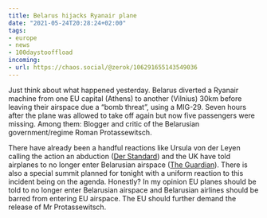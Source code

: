 ```yaml
---
title: Belarus hijacks Ryanair plane
date: "2021-05-24T20:28:24+02:00"
tags:
- europe
- news
- 100daystooffload
incoming:
- url: https://chaos.social/@zerok/106291655143549036
---
```


Just think about what happened yesterday. Belarus diverted a Ryanair machine from one EU capital (Athens) to another (Vilnius) 30km before leaving their airspace due a “bomb threat”, using a MIG-29. Seven hours after the plane was allowed to take off again but now five passengers were missing. Among them: Blogger and critic of the Belarusian government/regime Roman Protassewitsch.

There have already been a handful reactions like Ursula von der Leyen calling the action an abduction ([Der Standard](https://www.derstandard.at/story/2000126872154/litauen-will-starke-transatlantische-reaktion-gegen-belarus)) and the UK have told airplanes to no longer enter Belarusian airspace ([The Guardian](https://www.theguardian.com/world/2021/may/24/uk-planes-told-to-cease-flying-over-belarus-after-blogger-arrest)). There is also a special summit planned for tonight with a uniform reaction to this incident being on the agenda. Honestly? In my opinion EU planes should be told to no longer enter Belarusian airspace and Belarusian airlines should be barred from entering EU airspace. The EU should further demand the release of Mr Protassewitsch.
